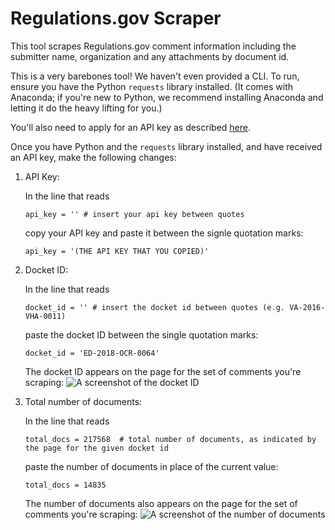 # Regulations.gov Scraper

This tool scrapes Regulations.gov comment information including the submitter name, organization and any attachments by document id. 

This is a very barebones tool! We haven't even provided a CLI. To run, ensure you have the Python `requests` library installed. (It comes with Anaconda; if you're new to Python, we recommend installing Anaconda and letting it do the heavy lifting for you.)

You'll also need to apply for an API key as described [here](https://regulationsgov.github.io/developers/).

Once you have Python and the `requests` library installed, and have received an API key, make the following changes:

1) API Key:

   In the line that reads
   ```
   api_key = '' # insert your api key between quotes
   ```
   copy your API key and paste it between the signle quotation marks:
   ```
   api_key = '(THE API KEY THAT YOU COPIED)'
   ```

2) Docket ID: 

   In the line that reads
   ```
   docket_id = '' # insert the docket id between quotes (e.g. VA-2016-VHA-0011)
   ```
   paste the docket ID between the single quotation marks:
   ```
   docket_id = 'ED-2018-OCR-0064' 
   ```
   
   The docket ID appears on the page for the set of comments you're scraping:
   ![A screenshot of the docket ID](https://user-images.githubusercontent.com/4257267/53193703-a7c20400-35df-11e9-9089-35157cd065bb.png)
  
3) Total number of documents:

   In the line that reads
   ```
   total_docs = 217568  # total number of documents, as indicated by the page for the given docket id
   ```
   paste the number of documents in place of the current value:
   ```
   total_docs = 14835
   ```
    
   The number of documents also appears on the page for the set of comments you're scraping:
   ![A screenshot of the number of documents](https://user-images.githubusercontent.com/4257267/53193710-abee2180-35df-11e9-8fe0-a0cd4e87d0f9.png)
